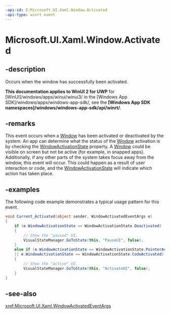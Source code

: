 ```yaml
---
-api-id: E:Microsoft.UI.Xaml.Window.Activated
-api-type: winrt event
---
```


<!-- Event syntax
public event Windows.UI.Xaml.WindowActivatedEventHandler Activated
-->

# Microsoft.UI.Xaml.Window.Activated

## -description

Occurs when the window has successfully been activated.

**This documentation applies to WinUI 2 for UWP** for [WinUI]/windows/apps/winui/winui3/ in the [Windows App SDK]/windows/apps/windows-app-sdk/, see the **[Windows App SDK namespaces]/windows/windows-app-sdk/api/winrt/**.

## -remarks

This event occurs when a [Window](window.md) has been activated or deactivated by the system. An app can determine what the status of the [Window](window.md) activation is by checking the [WindowActivationState](windowactivatedeventargs_windowactivationstate.md) property. A [Window](window.md) could be visible on screen but not be active (for example, in snapped apps). Additionally, if any other parts of the system takes focus away from the window, this event will occur. This could happen as a result of user interaction or code, and the [WindowActivationState](windowactivatedeventargs_windowactivationstate.md) will indicate which action has taken place.

## -examples

The following code example demonstrates a typical usage pattern for this event.

```csharp
void Current_Activated(object sender, WindowActivatedEventArgs e)
{
    if (e.WindowActivationState == WindowActivationState.Deactivated)
    {
        // Show the "paused" UI. 
        VisualStateManager.GoToState(this, "PauseUI", false);
    }
    else if (e.WindowActivationState == WindowActivationState.PointerActivated 
    || e.WindowActivationState == WindowActivationState.CodeActivated)
    {
        // Show the "active" UI. 
        VisualStateManager.GoToState(this, "ActivateUI", false);
    }
}

```

## -see-also

<xref:Microsoft.UI.Xaml.WindowActivatedEventArgs>
